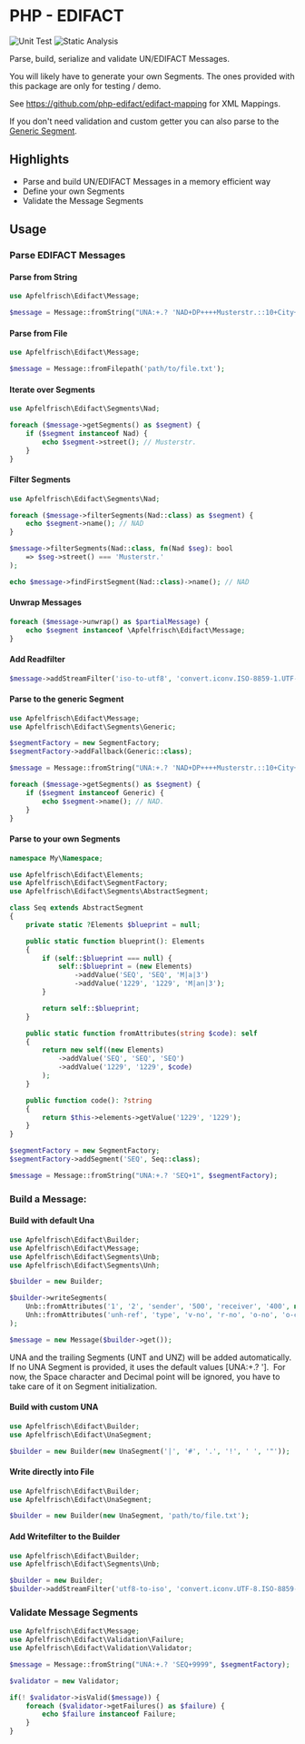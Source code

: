 # PHP - EDIFACT

![Unit Test](https://github.com/Apfelfrisch/Edifact/actions/workflows/phpunit.yml/badge.svg)
![Static Analysis](https://github.com/Apfelfrisch/Edifact/actions/workflows/psalm.yml/badge.svg)

Parse, build, serialize and validate UN/EDIFACT Messages.

You will likely have to generate your own Segments. The ones provided with this package are only for testing / demo. 

See https://github.com/php-edifact/edifact-mapping for XML Mappings.

If you don't need validation and custom getter you can also parse to the [Generic Segment](#parse-to-the-generic-segment).

## Highlights
* Parse and build UN/EDIFACT Messages in a memory efficient way
* Define your own Segments
* Validate the Message Segments

## Usage

### Parse EDIFACT Messages

#### Parse from String
```php
use Apfelfrisch\Edifact\Message;

$message = Message::fromString("UNA:+.? 'NAD+DP++++Musterstr.::10+City++12345+DE");
```

#### Parse from File
```php
use Apfelfrisch\Edifact\Message;

$message = Message::fromFilepath('path/to/file.txt');
```

#### Iterate over Segments
```php
use Apfelfrisch\Edifact\Segments\Nad;

foreach ($message->getSegments() as $segment) {
    if ($segment instanceof Nad) {
        echo $segment->street(); // Musterstr.
    }
}
```

#### Filter Segments
```php
use Apfelfrisch\Edifact\Segments\Nad;

foreach ($message->filterSegments(Nad::class) as $segment) {
    echo $segment->name(); // NAD
}

$message->filterSegments(Nad::class, fn(Nad $seg): bool 
    => $seg->street() === 'Musterstr.'
);

echo $message->findFirstSegment(Nad::class)->name(); // NAD
```

#### Unwrap Messages
```php
foreach ($message->unwrap() as $partialMessage) {
    echo $segment instanceof \Apfelfrisch\Edifact\Message;
}
```

#### Add Readfilter
```php
$message->addStreamFilter('iso-to-utf8', 'convert.iconv.ISO-8859-1.UTF-8');
```

#### Parse to the generic Segment
```php
use Apfelfrisch\Edifact\Message;
use Apfelfrisch\Edifact\Segments\Generic;

$segmentFactory = new SegmentFactory;
$segmentFactory->addFallback(Generic::class);

$message = Message::fromString("UNA:+.? 'NAD+DP++++Musterstr.::10+City++12345+DE", $segmentFactory);

foreach ($message->getSegments() as $segment) {
    if ($segment instanceof Generic) {
        echo $segment->name(); // NAD.
    }
}
```

#### Parse to your own Segments

```php
namespace My\Namespace;

use Apfelfrisch\Edifact\Elements;
use Apfelfrisch\Edifact\SegmentFactory;
use Apfelfrisch\Edifact\Segments\AbstractSegment;

class Seq extends AbstractSegment
{
    private static ?Elements $blueprint = null;

    public static function blueprint(): Elements
    {
        if (self::$blueprint === null) {
            self::$blueprint = (new Elements)
                ->addValue('SEQ', 'SEQ', 'M|a|3')
                ->addValue('1229', '1229', 'M|an|3');
        }

        return self::$blueprint;
    }

    public static function fromAttributes(string $code): self
    {
        return new self((new Elements)
            ->addValue('SEQ', 'SEQ', 'SEQ')
            ->addValue('1229', '1229', $code)
        );
    }

    public function code(): ?string
    {
        return $this->elements->getValue('1229', '1229');
    }
}

$segmentFactory = new SegmentFactory;
$segmentFactory->addSegment('SEQ', Seq::class);

$message = Message::fromString("UNA:+.? 'SEQ+1", $segmentFactory);
```

### Build a Message:

#### Build with default Una

```php
use Apfelfrisch\Edifact\Builder;
use Apfelfrisch\Edifact\Message;
use Apfelfrisch\Edifact\Segments\Unb;
use Apfelfrisch\Edifact\Segments\Unh;

$builder = new Builder;

$builder->writeSegments(
    Unb::fromAttributes('1', '2', 'sender', '500', 'receiver', '400', new DateTime('2021-01-01 12:01:01'), 'unb-ref'),
    Unh::fromAttributes('unh-ref', 'type', 'v-no', 'r-no', 'o-no', 'o-co')
);

$message = new Message($builder->get());
```
UNA and the trailing Segments (UNT and UNZ) will be added automatically. If no UNA Segment is provided, it uses the default values [UNA:+.? ']. 
For now, the Space character and Decimal point will be ignored, you have to take care of it on Segment initialization.

#### Build with custom UNA

```php
use Apfelfrisch\Edifact\Builder;
use Apfelfrisch\Edifact\UnaSegment;

$builder = new Builder(new UnaSegment('|', '#', '.', '!', ' ', '"'));
```

#### Write directly into File

```php
use Apfelfrisch\Edifact\Builder;
use Apfelfrisch\Edifact\UnaSegment;

$builder = new Builder(new UnaSegment, 'path/to/file.txt');
```

#### Add Writefilter to the Builder
```php
use Apfelfrisch\Edifact\Builder;
use Apfelfrisch\Edifact\Segments\Unb;

$builder = new Builder;
$builder->addStreamFilter('utf8-to-iso', 'convert.iconv.UTF-8.ISO-8859-1');
```

### Validate Message Segments
```php
use Apfelfrisch\Edifact\Message;
use Apfelfrisch\Edifact\Validation\Failure;
use Apfelfrisch\Edifact\Validation\Validator;

$message = Message::fromString("UNA:+.? 'SEQ+9999", $segmentFactory);

$validator = new Validator;

if(! $validator->isValid($message)) {
    foreach ($validator->getFailures() as $failure) {
        echo $failure instanceof Failure;
    }
}

```
